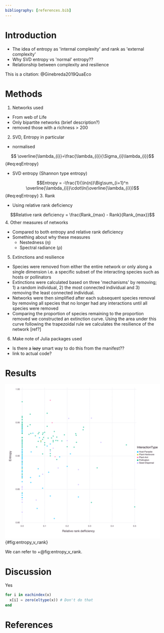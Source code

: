 ```yaml
---
bibliography: [references.bib]
---
```


# Introduction

* The idea of entropy as 'internal complexity' and rank as 'external complexity'
* Why SVD entropy vs 'normal' entropy??
* Relationship between complexity and resilience


This is a citation: @Ginebreda2019QuaEco


# Methods

1. Networks used
 + From web of Life
 + Only bipartite networks (brief description?)
 + removed those with a richness > 200
2. SVD, Entropy in particular
 + normalised

$$ \overline{\lambda_{i}}=\frac{\lambda_{i}}{\Sigma_{i}\lambda_{i}}$${#eq:eqEntropy}
 + SVD entropy (Shannon type entropy)

$$Entropy = -\frac{1}{\ln(n)}\Big\sum_{i=1}^n \overline{\lambda_{i}}\cdot\ln(\overline{\lambda_{i}})$${#eq:eqEntropy}
3. Rank
 + Using relative rank deficiency

$$Relative rank deficiency = \frac{Rank_{max} - Rank}{Rank_{max}}$$
4. Other measures of networks
 + Compared to both entropy and relative rank deficiency
 + Something about why these measures
    + Nestedness (η)
    + Spectral radiance (ρ)
5. Extinctions and resilience
 + Species were removed from either the entire network or only along a single dimension i.e. a specific subset of the interacting species such as hosts or pollinators
 + Extinctions were calculated based on three 'mechanisms' by removing; 1) a random individual, 2) the most connected individual and 3) removing the least connected individual.
 + Networks were then simplified after each subsequent species removal by removing all species that no longer had any interactions until all species were removed
 + Comparing the proportion of species remaining to the proportion removed we constructed an extinction curve. Using the area under this curve following the trapezoidal rule we calculates the resilience of the network [ref?]
6. Make note of Julia packages used
 + Is there a ~~lazy~~ smart way to do this from the manifest??
 + link to actual code?

# Results


![This is the legend of the figure](figures/entropy_v_rank.png){#fig:entropy_v_rank}

We can refer to +@fig:entropy_v_rank.

# Discussion

Yes

~~~ julia
for i in eachindex(x)
  x[i] = zero(eltype(x)) # Don't do that
end
~~~

# References
